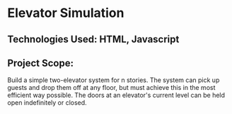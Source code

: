 # Elevator Simulation

## Technologies Used: HTML, Javascript

## Project Scope:

Build a simple two-elevator system for n stories. The system can pick up guests and drop them off at any floor, but must achieve this in the most efficient way possible. The doors at an elevator's current level can be held open indefinitely or closed.


## 
